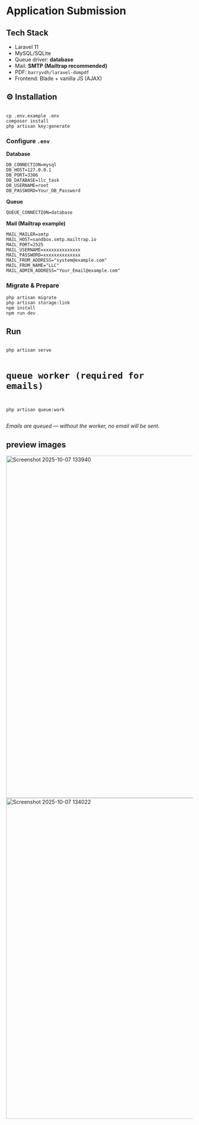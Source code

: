 <h1>Application Submission</h1>

<h2>Tech Stack</h2>
<ul>
  <li>Laravel 11</li>
  <li>MySQL/SQLite</li>
  <li>Queue driver: <strong>database</strong></li>
  <li>Mail: <strong>SMTP (Mailtrap recommended)</strong></li>
  <li>PDF: <code>barryvdh/laravel-dompdf</code></li>
  <li>Frontend: Blade + vanilla JS (AJAX)</li>
</ul>

<h2>⚙️ Installation</h2>
<pre><code>
cp .env.example .env
composer install
php artisan key:generate
</code></pre>

<h3>Configure <code>.env</code></h3>

<p><strong>Database</strong></p>
<pre><code>DB_CONNECTION=mysql
DB_HOST=127.0.0.1
DB_PORT=3306
DB_DATABASE=llc_task
DB_USERNAME=root
DB_PASSWORD=Your_DB_Password
</code></pre>

<p><strong>Queue</strong></p>
<pre><code>QUEUE_CONNECTION=database
</code></pre>

<p><strong>Mail (Mailtrap example)</strong></p>
<pre><code>MAIL_MAILER=smtp
MAIL_HOST=sandbox.smtp.mailtrap.io
MAIL_PORT=2525
MAIL_USERNAME=xxxxxxxxxxxxxx
MAIL_PASSWORD=xxxxxxxxxxxxxx
MAIL_FROM_ADDRESS="system@example.com"
MAIL_FROM_NAME="LLC"
MAIL_ADMIN_ADDRESS="Your_Email@example.com"
</code></pre>

<h3>Migrate &amp; Prepare</h3>
<pre><code>php artisan migrate
php artisan storage:link
npm install
npm run dev
</code></pre>

<h2>Run</h2>
<pre><code>
php artisan serve

# queue worker (required for emails)
php artisan queue:work
</code></pre>
<p><em>Emails are queued — without the worker, no email will be sent.</em></p>

<h2>preview images</h2>
<img width="1628" height="925" alt="Screenshot 2025-10-07 133940" src="https://github.com/user-attachments/assets/233c9ece-7d5a-4068-8396-eacd565ad2cf" />
<img width="787" height="867" alt="Screenshot 2025-10-07 134022" src="https://github.com/user-attachments/assets/76eab6c5-d2e0-4042-a741-60e7c477d4aa" />
